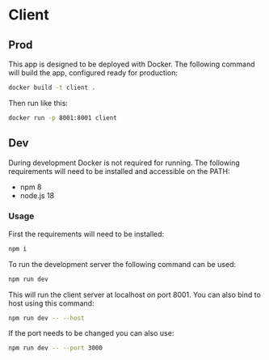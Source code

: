 Client
======

## Prod
This app is designed to be deployed with Docker. The following command will build the app, configured ready for production:

```sh
docker build -t client .
```

Then run like this:

```sh
docker run -p 8001:8001 client
```

## Dev
During development Docker is not required for running. The following requirements will need to be installed and accessible on the PATH:

- npm 8
- node.js 18

### Usage
First the requirements will need to be installed:

```sh
npm i
```

To run the development server the following command can be used:

```sh
npm run dev
```

This will run the client server at localhost on port 8001. You can also bind to host using this command:

```sh
npm run dev -- --host
```

If the port needs to be changed you can also use:

```sh
npm run dev -- --port 3000
```
